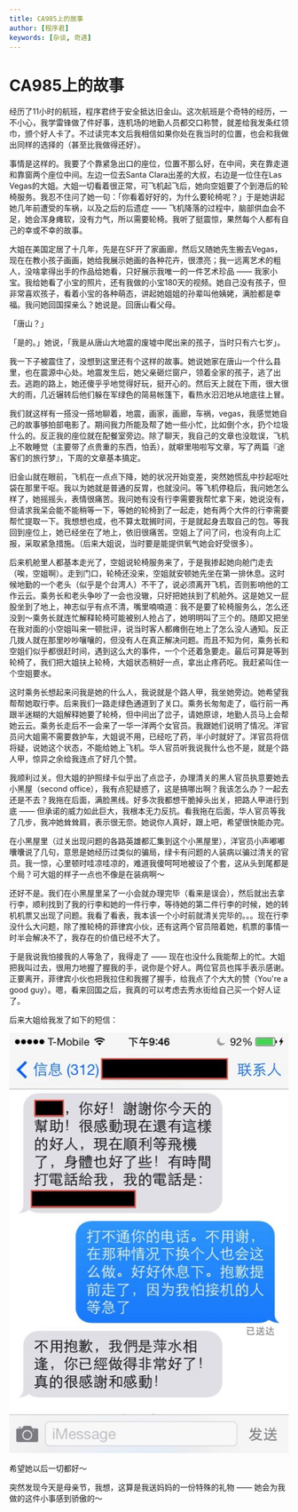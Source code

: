 ```yaml
---
title: CA985上的故事
author: [程序君]
keywords: [杂谈, 奇遇]
---
```


# CA985上的故事

经历了11小时的航班，程序君终于安全抵达旧金山。这次航班是个奇特的经历，一不小心，我学雷锋做了件好事，连机场的地勤人员都交口称赞，就差给我发条红领巾，颁个好人卡了。不过读完本文后我相信如果你处在我当时的位置，也会和我做出同样的选择的（甚至比我做得还好）。

事情是这样的。我要了个靠紧急出口的座位，位置不那么好，在中间，夹在靠走道和靠窗两个座位中间。左边一位去Santa Clara出差的大叔，右边是一位住在Las Vegas的大姐。大姐一切看着很正常，可飞机起飞后，她向空姐要了个到港后的轮椅服务。我忍不住问了她一句：「你看着好好的，为什么要轮椅呢？」于是她讲起她几年前遭受的车祸，以及之后的后遗症 —— 飞机降落的过程中，脑部供血会不足，她会浑身瘫软，没有力气，所以需要轮椅。我听了挺震惊，果然每个人都有自己的幸或不幸的故事。

大姐在美国定居了十几年，先是在SF开了家画廊，然后又随她先生搬去Vegas，现在在教小孩子画画，她给我展示她画的各种花卉，很漂亮；我一远离艺术的粗人，没啥拿得出手的作品给她看，只好展示我唯一的一件艺术珍品 —— 我家小宝。我给她看了小宝的照片，还有我做的小宝180天的视频。她自己没有孩子，但非常喜欢孩子，看着小宝的各种萌态，讲起她姐姐的孙辈叫他姨姥，满脸都是幸福。我问她回国探亲么？她说是。回唐山看父母。

「唐山？」

「是的。」她说，「我是从唐山大地震的废墟中爬出来的孩子，当时只有六七岁」。

我一下子被震住了，没想到这里还有个这样的故事。她说她家在唐山一个什么县里，也在震源中心处。地震发生后，她父亲砸烂窗户，领着全家的孩子，逃了出去。逃跑的路上，她还傻乎乎地觉得好玩，挺开心的。然后天上就在下雨，很大很大的雨，几近辗转后他们躲在军绿色的简易帐篷下，看热水汩汩地从地底往上冒。

我们就这样有一搭没一搭地聊着，地震，画家，画廊，车祸，vegas，我感觉她自己的故事够拍部电影了。期间我力所能及帮了她一些小忙，比如倒个水，扔个垃圾什么的。反正我的座位就在配餐室旁边。除了聊天，我自己的文章也没耽误，飞机上不敢睡觉（主要带了点贵重的东西，怕丢），就噼里啪啦写文章，写了两篇『途客们的旅行梦』，下周的文章基本搞定。

旧金山就在眼前，飞机在一点点下降，她的状况开始变差，突然她慌乱中抄起呕吐袋在那里干呕。我以为她就是普通的反胃，也就没问。等飞机停稳后，我问她怎么样了，她摇摇头，表情很痛苦。我问她有没有行李需要我帮忙拿下来，她说没有，但请求我呆会能不能稍等一下，等她的轮椅到了一起走，她有两个大件的行李需要帮忙提取一下。我想想也成，也不算太耽搁时间，于是就起身去取自己的包。等我回到座位上，她已经坐在了地上，依旧很痛苦。空姐上了问了问，也没有向上汇报，采取紧急措施。（后来大姐说，当时要是能提供氧气她会好受很多）。

后来机舱里人都基本走光了，空姐说轮椅服务来了，于是我掺起她向舱门走去（唉，空姐啊）。走到门口，轮椅还没来，空姐就安顿她先坐在第一排休息。这时候地勤的一个老头（似乎是个台湾人）不干了，说必须离开飞机，否则影响他的工作云云。乘务长和老头争吵了一会也没辙，只好把她扶到了机舱外。这是她又一屁股坐到了地上，神志似乎有点不清，嘴里喃喃道：我不是要了轮椅服务么，怎么还没到～乘务长就连忙解释轮椅可能被别人抢占了，她明明叫了三个的。随即又把坐在我对面的小空姐叫来一顿批评，说当时客人都瘫倒在地上了怎么没人通知。反正几拨人就在那里吵吵嚷嚷的，但没有人在真正解决问题。而且不知为何，乘务长和空姐们似乎都很赶时间，遇到这么大的事件，一个个还着急要走。最后可算是等到轮椅了，我们把大姐扶上轮椅，大姐状态稍好一点，拿出止疼药吃。我赶紧叫住一个空姐要水。

这时乘务长想起来问我是她的什么人，我说就是个路人甲，我坐她旁边。她希望我帮帮她取行李。后来我们一路走绿色通道到了关口。乘务长匆匆走了，临行前一再跟半迷糊的大姐解释她要了轮椅，但中间出了岔子，请她原谅，地勤人员马上会帮她云云。乘务长走后不一会来了一华一洋两个女官员。我跟她们说明了情况。洋官员问大姐需不需要救护车，大姐说不用，已经吃了药，半小时就好了。洋官员将信将疑，说她这个状态，不能给她上飞机。华人官员听我说我什么也不是，就是个路人甲，惊异之余给我连点了好几个赞。

我顺利过关。但大姐的护照绿卡似乎出了点岔子，办理清关的黑人官员执意要她去小黑屋（second office），我有点犯疑惑了，这是搞哪出啊？我该怎么办？一起去还是不去？我拖在后面，满脸黑线。好多次我都想干脆掉头出关，把路人甲进行到底 —— 但承诺的威力如此巨大，我根本无力反抗。看我拖在后面，华人官员等我了几步，我冲她耸耸肩，表示很无奈。她说你人真好，跟上吧，希望很快能办完。

在小黑屋里（过关出现问题的各路英雄都汇集到这个小黑屋里），洋官员小声嘟嘟囔囔说了几句，意思是她经历过类似的骗局，绿卡有问题的人装病以骗过清关的官员。我一惊，心里顿时哇凉哇凉的，难道我傻呵呵地被设了个套，这从头到尾都是个局？可大姐的样子一点也不像是在装病啊～

还好不是。我们在小黑屋里呆了一小会就办理完毕（看来是误会），然后就出去拿行李，顺利找到了我的行李和她的一件行李，等待她的第二件行李的时候，她的转机机票又出现了问题。我看了看表，我本该一个小时前就清关完毕的。。。现在行李没什么大问题，除了推轮椅的菲律宾小伙，还有这两个官员陪着她，机票的事情一时半会解决不了，我存在的价值已经不大了。

于是我说我怕接我的人等急了，我得走了 —— 现在也没什么我能帮上的忙。大姐把我叫过去，很用力地握了握我的手，说你是个好人。两位官员也挥手表示感谢。正要离开，菲律宾小伙也把我拉住和我握了握手，给我点了个大大的赞（You're a good guy）。嗯，看来回国之后，我真的可以考虑去秀水街给自己买一个好人证了。

后来大姐给我发了如下的短信：

![message](assets/message.jpg)

希望她以后一切都好～

突然发现今天是母亲节，我想，这算是我送妈妈的一份特殊的礼物 —— 她会为我做的这件小事感到骄傲的～
